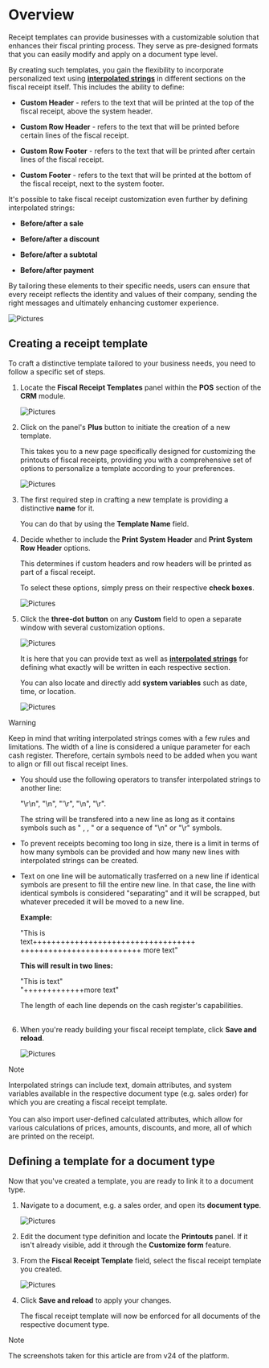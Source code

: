 # Overview

Receipt templates can provide businesses with a customizable solution that enhances their fiscal printing process. They serve as pre-designed formats that you can easily modify and apply on a document type level.

By creating such templates, you gain the flexibility to incorporate personalized text using **[interpolated strings](https://docs.erp.net/tech/advanced/string-interpolation/index.html)** in different sections on the fiscal receipt itself. This includes the ability to define:

* **Custom Header** - refers to the text that will be printed at the top of the fiscal receipt, above the system header.
  
* **Custom Row Header** - refers to the text that will be printed before certain lines of the fiscal receipt.
  
* **Custom Row Footer** - refers to the text that will be printed after certain lines of the fiscal receipt.
  
* **Custom Footer** - refers to the text that will be printed at the bottom of the fiscal receipt, next to the system footer.

It's possible to take fiscal receipt customization even further by defining interpolated strings:

* **Before/after a sale**

* **Before/after a discount**

* **Before/after a subtotal**

* **Before/after payment**

By tailoring these elements to their specific needs, users can ensure that every receipt reflects the identity and values of their company, sending the right messages and ultimately enhancing customer experience.

![Pictures](pictures/mceclip5png.png)

## Creating a receipt template

To craft a distinctive template tailored to your business needs, you need to follow a specific set of steps.

1. Locate the **Fiscal Receipt Templates** panel within the **POS** section of the **CRM** module.

   ![Pictures](pictures/Screenshot_22.png)

2. Click on the panel's **Plus** button to initiate the creation of a new template.

   This takes you to a new page specifically designed for customizing the printouts of fiscal receipts, providing you with a comprehensive set of options to personalize a template according to your preferences.

   ![Pictures](pictures/Screenshot_44.png)

3. The first required step in crafting a new template is providing a distinctive **name** for it.
   
   You can do that by using the **Template Name** field.

4. Decide whether to include the **Print System Header** and **Print System Row Header** options.

   This determines if custom headers and row headers will be printed as part of a fiscal receipt.

   To select these options, simply press on their respective **check boxes**.

   ![Pictures](pictures/Screenshot_88.png)

5. Click the **three-dot button** on any **Custom** field to open a separate window with several customization options.

   ![Pictures](pictures/button_click.png)

   It is here that you can provide text as well as **[interpolated strings](https://docs.erp.net/tech/advanced/string-interpolation/index.html)** for defining what exactly will be written in each respective section.

   You can also locate and directly add **system variables** such as date, time, or location.

   ![Pictures](pictures/variables.png)

  > [!WARNING] 
  > Keep in mind that writing interpolated strings comes with a few rules and limitations. The width of a line is considered a unique parameter for each cash register. Therefore, certain symbols need to be added when you want to align or fill out fiscal receipt lines.

   * You should use the following operators to transfer interpolated strings to another line:
   
     "\r\n", "\\n", "'\\r", "\n", "\r".

     The string will be transfered into a new line as long as it contains symbols such as "<CR> <LF>, <CR>, <LF>" or a sequence of "\n" or "\r" symbols.

  * To prevent receipts becoming too long in size, there is a limit in terms of how many symbols can be provided and how many new lines with interpolated strings can be created.

   * Text on one line will be automatically trasferred on a new line if identical symbols are present to fill the entire new line. In that case, the line with identical symbols is considered "separating" and it will be scrapped, but whatever preceded it will be moved to a new line.
       
     **Example:**
     
     "This is <br>
       text\+++++++++++++++++++++++++++++++++++<br>
     ++++++++++++++++++++++++++ more text"

     **This will result in two lines:**

     "This is text"<br>
     "+++++++++++++more text"

     The length of each line depends on the cash register's capabilities. <br><br>

6. When you're ready building your fiscal receipt template, click **Save and reload**.

   ![Pictures](pictures/templatereadysaved.png)

> [!NOTE] 
>
> Interpolated strings can include text, domain attributes, and system variables available in the respective document type (e.g. sales order) for which you are creating a fiscal receipt template. <br><br> You can also import user-defined calculated attributes, which allow for various calculations of prices, amounts, discounts, and more, all of which are printed on the receipt.
 
## Defining a template for a document type

Now that you've created a template, you are ready to link it to a document type. 

1. Navigate to a document, e.g. a sales order, and open its **document type**.

   ![Pictures](pictures/documenttypes.png)

2. Edit the document type definition and locate the **Printouts** panel. If it isn't already visible, add it through the **Customize form** feature.
  
3. From the **Fiscal Receipt Template** field, select the fiscal receipt template you created.

   ![Pictures](pictures/template_select.png)

4. Click **Save and reload** to apply your changes.
  
   The fiscal receipt template will now be enforced for all documents of the respective document type.

> [!NOTE]
> 
> The screenshots taken for this article are from v24 of the platform.
